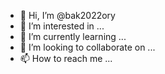 - 👋 Hi, I’m @bak2022ory
- 👀 I’m interested in ...
- 🌱 I’m currently learning ...
- 💞️ I’m looking to collaborate on ...
- 📫 How to reach me ...

<!---
bak2022ory/bak2022ory is a ✨ special ✨ repository because its `README.md` (this file) appears on your GitHub profile.
You can click the Preview link to take a look at your changes.
--->
